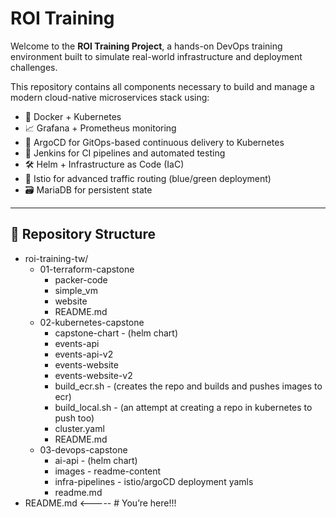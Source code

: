 # ROI Training

Welcome to the **ROI Training Project**, a hands-on DevOps training environment built to simulate real-world infrastructure and deployment challenges.

This repository contains all components necessary to build and manage a modern cloud-native microservices stack using:

- 🐳 Docker + Kubernetes
- 📈 Grafana + Prometheus monitoring
-	🚀 ArgoCD for GitOps-based continuous delivery to Kubernetes
- 🔁 Jenkins for CI pipelines and automated testing
- 🛠️ Helm + Infrastructure as Code (IaC)
- 🧩 Istio for advanced traffic routing (blue/green deployment)
- 🗃️ MariaDB for persistent state

---

## 📂 Repository Structure
* roi-training-tw/
  * 01-terraform-capstone
     * packer-code
     * simple_vm
     * website
     * README.md
  * 02-kubernetes-capstone
     * capstone-chart - (helm chart)
     * events-api
     * events-api-v2
     * events-website
     * events-website-v2
     * build_ecr.sh   - (creates the repo and builds and pushes images to ecr)
     * build_local.sh - (an attempt at creating a repo in kubernetes to push too)
     * cluster.yaml
     * README.md
  * 03-devops-capstone
     * ai-api - (helm chart)
     * images - readme-content
     * infra-pipelines - istio/argoCD deployment yamls
     * readme.md
* README.md               <----- # You’re here!!!
